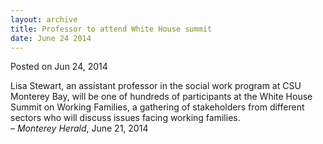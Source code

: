 ```yaml
---
layout: archive
title: Professor to attend White House summit
date: June 24 2014
---
```





<span class="date">Posted on Jun 24, 2014    </span>
<p>Lisa Stewart, an assistant professor in the social work program
at CSU Monterey Bay, will be one of hundreds of participants at the
White House Summit on Working Families, a gathering of stakeholders
from different sectors who will discuss issues facing working
families.<br>
&#x2013; <em>Monterey Herald</em>, June 21, 2014</br></p>





